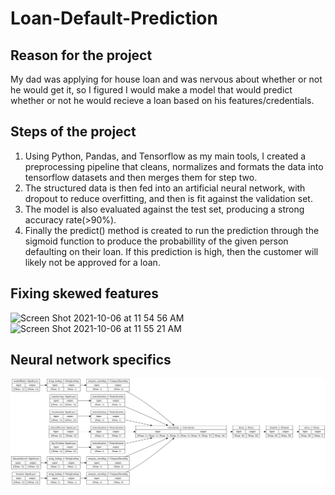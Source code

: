 # Loan-Default-Prediction

## Reason for the project
My dad was applying for house loan and was nervous about whether or not he would get it, so I figured I would make a model that would predict whether or not he would recieve a loan based on his features/credentials.

## Steps of the project
1. Using Python, Pandas, and Tensorflow as my main tools, I created a preprocessing pipeline that cleans, normalizes and formats the data into tensorflow datasets and then merges them for step two.
2. The structured data is then fed into an artificial neural network, with dropout to reduce overfitting, and then is fit against the validation set.
3. The model is also evaluated against the test set, producing a strong accuracy rate(>90%).
4. Finally the predict() method is created to run the prediction through the sigmoid function to produce the probabillity of the given person defaulting on their loan. If this prediction is high, then the customer will likely not be approved for a loan.
## Fixing skewed features
![Screen Shot 2021-10-06 at 11 54 56 AM](https://user-images.githubusercontent.com/35535170/136239738-26a4f48b-e203-496d-9d6d-54c5dae8bee1.png)
![Screen Shot 2021-10-06 at 11 55 21 AM](https://user-images.githubusercontent.com/35535170/136239812-ba9ead1a-c1d0-41cb-8a6e-3f0e91610eb8.png)
## Neural network specifics
![Model Visual](/model.png)

